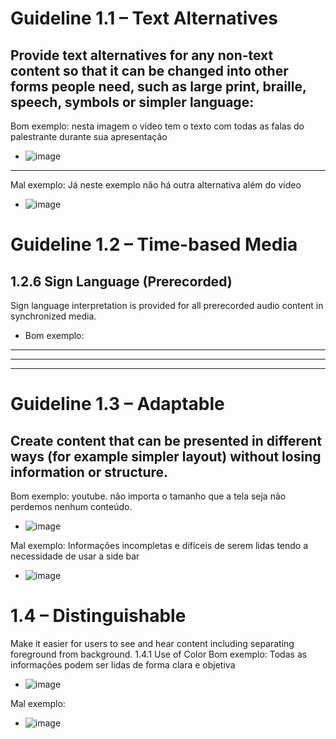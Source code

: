 # Guideline 1.1 – Text Alternatives
## Provide text alternatives for any non-text content so that it can be changed into other forms people need, such as large print, braille, speech, symbols or simpler language:
Bom exemplo: nesta imagem o vídeo tem o texto com todas as falas do palestrante durante sua apresentação
* ![image](https://user-images.githubusercontent.com/53242511/157448681-13e4641f-84ef-47df-befb-2302f569a3fd.png)
***
Mal exemplo: Já neste exemplo não há outra alternativa além do vídeo
* ![image](https://user-images.githubusercontent.com/53242511/157449302-406d30f9-dd00-48ce-b2f8-4a53cc03334a.png)

# Guideline 1.2 – Time-based Media
## 1.2.6 Sign Language (Prerecorded)

Sign language interpretation is provided for all prerecorded audio content in synchronized media.
* Bom exemplo: 
---
---
---
# Guideline 1.3 – Adaptable
## Create content that can be presented in different ways (for example simpler layout) without losing information or structure.
Bom exemplo: youtube. não importa o tamanho que a tela seja não perdemos nenhum conteúdo.
* ![image](https://user-images.githubusercontent.com/53242511/172456997-20072049-2ec6-4959-a504-005a09bc9740.png)

Mal exemplo: Informações incompletas e difíceis de serem lidas tendo a necessidade de usar a side bar
* ![image](https://user-images.githubusercontent.com/53242511/172458602-6c911354-7bb4-4098-8f77-0cc97e4aefc9.png)

# 1.4 – Distinguishable
Make it easier for users to see and hear content including separating foreground from background.
1.4.1
Use of Color
Bom exemplo: Todas as informações podem ser lidas de forma clara e objetiva
* ![image](https://user-images.githubusercontent.com/53242511/172458210-768a22bc-0da7-4a08-b18f-d7473c2b029a.png)

Mal exemplo:
* ![image](https://user-images.githubusercontent.com/53242511/172459794-c84d0563-5dfc-4dd2-8ad9-db5d6b371e65.png)




